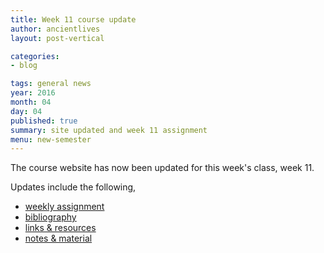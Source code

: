 ```yaml
---
title: Week 11 course update
author: ancientlives
layout: post-vertical

categories:
- blog

tags: general news
year: 2016
month: 04
day: 04
published: true
summary: site updated and week 11 assignment
menu: new-semester
---
```


The course website has now been updated for this week's class, week 11.

Updates include the following,

* [weekly assignment](/weekly_assignment)
* [bibliography](/bibliography)
* [links & resources](/links)
* [notes & material](/notes)

